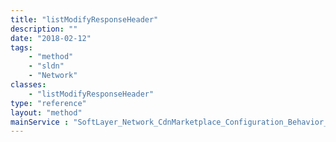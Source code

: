 ```yaml
---
title: "listModifyResponseHeader"
description: ""
date: "2018-02-12"
tags:
    - "method"
    - "sldn"
    - "Network"
classes:
    - "listModifyResponseHeader"
type: "reference"
layout: "method"
mainService : "SoftLayer_Network_CdnMarketplace_Configuration_Behavior_ModifyResponseHeader"
---
```

